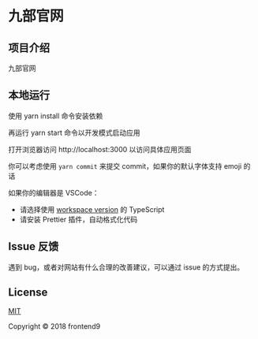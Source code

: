 # 九部官网

## 项目介绍

九部官网

## 本地运行

使用 yarn install 命令安装依赖

再运行 yarn start 命令以开发模式启动应用

打开浏览器访问 http://localhost:3000 以访问具体应用页面

你可以考虑使用 `yarn commit` 来提交 commit，如果你的默认字体支持 emoji 的话

如果你的编辑器是 VSCode：

- 请选择使用 [workspace version](https://code.visualstudio.com/docs/typescript/typescript-compiling#_using-the-workspace-version-of-typescript) 的 TypeScript
- 请安装 Prettier 插件，自动格式化代码

## Issue 反馈

遇到 bug，或者对网站有什么合理的改善建议，可以通过 issue 的方式提出。

## License

[MIT](https://opensource.org/licenses/MIT)

Copyright © 2018 frontend9
